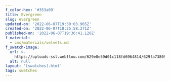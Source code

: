 ```yaml
---
f_color-hex: '#353a09'
title: Evergreen
slug: evergreen
updated-on: '2022-06-07T19:30:03.965Z'
created-on: '2022-06-07T18:25:58.371Z'
published-on: '2022-06-07T19:36:41.120Z'
f_material:
  - cms/materials/velvets.md
f_swatch-image:
  url: >-
    https://uploads-ssl.webflow.com/629e8e59d01c118fd6964814/629fa73809c30f6072baa081_evergreen.gif
  alt: null
layout: '[swatches].html'
tags: swatches
---
```



